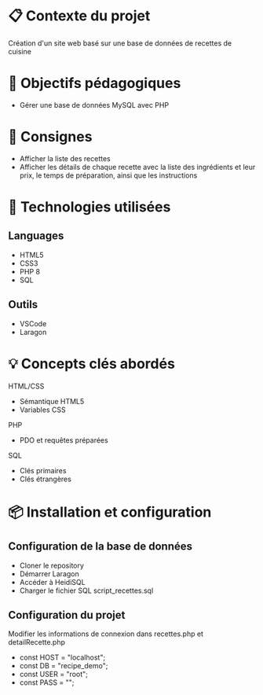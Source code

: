 <h1>📋 Contexte du projet</h1>
Création d'un site web basé sur une base de données de recettes de cuisine

<h1>🎯 Objectifs pédagogiques</h1>

- Gérer une base de données MySQL avec PHP

<h1>📝 Consignes</h1>

- Afficher la liste des recettes
- Afficher les détails de chaque recette avec la liste des ingrédients et leur prix, le temps de préparation, ainsi que les instructions

<h1>🔧 Technologies utilisées</h1>

<h2>Languages</h2>

- HTML5
- CSS3
- PHP 8
- SQL

<h2>Outils</h2>

- VSCode
- Laragon

<h1>💡 Concepts clés abordés</h1>

HTML/CSS
- Sémantique HTML5
- Variables CSS

PHP
- PDO et requêtes préparées

SQL
- Clés primaires
- Clés étrangères

<h1>📦 Installation et configuration</h1>

<h2>Configuration de la base de données</h2>

- Cloner le repository
- Démarrer Laragon
- Accéder à HeidiSQL
- Charger le fichier SQL script_recettes.sql

<h2>Configuration du projet</h2>

 Modifier les informations de connexion dans recettes.php et detailRecette.php
- const HOST = "localhost";
- const DB = "recipe_demo";
- const USER = "root";
- const PASS = "";






